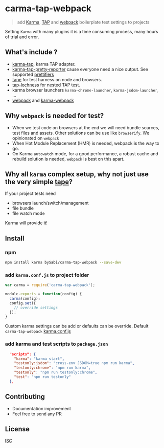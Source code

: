 # carma-tap-webpack

> add [Karma][karma], [TAP][tap] and [webpack][webpack] boilerplate test settings to projects

[karma]: http://karma-runner.github.io/1.0/index.html
[tap]: https://testanything.org/
[webpack]: https://webpack.github.io/

Setting `Karma` with many plugins it is a time consuming process, many hours of trial and error.

## What's include ?
* [karma-tap](https://github.com/tmcw-up-for-adoption/karma-tap), karma TAP adapter.
* [karma-tap-pretty-reporter](https://github.com/bySabi/karma-tap-pretty-reporter) cause everyone need a nice output. See supported [prettifiers](https://github.com/bySabi/karma-tap-pretty-reporter#supported-prettifiers)
* [tape](https://github.com/substack/tape) for test harness on node and browsers.
* [tap-lochness](https://github.com/bySabi/tap-lochnest) for nested TAP test.
* karma browser launchers `karma-chrome-launcher`, `karma-jsdom-launcher`, ...
* [webpack](https://webpack.github.io/) and [karma-webpack](https://github.com/webpack/karma-webpack)

## Why `webpack` is needed for test?
* When we test code on browsers at the end we will need bundle sources, test files and assets. Other solutions can be use like `browserify`. We opinionated on `webpack`
* When Hot Module Replacement (HMR) is needed, webpack is the way to go.
* On Karma `autowatch` mode, for a good performance, a robust cache and rebuild solution is needed, `webpack` is best on this apart.

## Why all `karma` complex setup, why not just use the very simple [tape](https://github.com/substack/tape)?
If your project tests need
* browsers launch/switch/management
* file bundle
* file watch mode

Karma will provide it!

## Install

### npm

```bash
npm install karma bySabi/carma-tap-webpack --save-dev
```

### add `karma.conf.js` to project folder
```js
var carma = require('carma-tap-webpack');

module.exports = function(config) {
  carma(config);
  config.set({
    // override settings
  });
}
```

Custom karma settings can be add or defaults can be override. Default `carma-tap-webpack` [karma.conf.js][karmaconfjs]

[karmaconfjs]: ./karma.conf.js

### add karma and test scripts to `package.json`
```json
  "scripts": {
    "karma": "karma start",
    "testonly:jsdom": "cross-env JSDOM=true npm run karma",
    "testonly:chrome": "npm run karma",
    "testonly": "npm run testonly:chrome",
    "test": "npm run testonly"
  },
```

## Contributing

* Documentation improvement
* Feel free to send any PR

## License

[ISC][isc-license]

[isc-license]:./LICENSE
